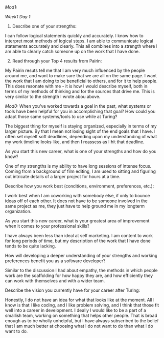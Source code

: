



_Mod1:_

_Week1 Day 1_

1. Describe one of your strengths:

I can follow logical statements quickly and accurately. I know how to interpret most methods of logical steps. I am able to communicate logical statements accurately and clearly. This all combines into a strength where I am able to clearly catch someone up on the work that I have done.

2. Read through your Top 4 results from Pairin:

 My Pairin resuts tell me that I am very much influenced by the people around me, and want to make sure that we are all on the same page. I want the work that I am doing to be beneficial to others, and for it to help people. This does resonate with me - it is how I would describe myself, both in terms of my methods of thinking and for the sources that drive me. This is very similar to the strength I wrote abou above.

_Mod0:_
When you've worked towards a goal in the past, what systems or tools have been helpful for you in accomplishing that goal? How could you adapt those same systems/tools to use while at Turing?

  The biggest thing for myself is staying organized, especially in terms of my larger picture. By that I mean not losing sight of the end goals that I have. I often set myself soft deadlines, depending upon my understanding of what my work timeline looks like, and then I reassess as I hit that deadline.

As you start this new career, what is one of your strengths and how do you know?

  One of my strengths is my ability to have long sessions of intense focus. Coming from a background of film editing, I am used to sitting and figuring out intricate details of a larger project for hours at a time.

Describe how you work best (conditions, environment, preferences, etc.):

  I work best when I am coworking with somebody else, if only to bounce ideas off of each other. It does not have to be someone involved in the same project as me, they just have to help ground me in my longterm organization. 

As you start this new career, what is your greatest area of improvement when it comes to your professional skills?

  I have always been less than ideal at self marketing. I am content to work for long periods of time, but my description of the work that I have done tends to be quite lacking.

How will developing a deeper understanding of your strengths and working preferences benefit you as a software developer?

  Similar to the discussion I had about empathy, the methods in which people work are the scaffolding for how happy they are, and how efficiently they can work with themselves and with a wider team.

Describe the vision you currently have for your career after Turing:

  Honestly, I do not have an idea for what that looks like at the moment. All I know is that I like coding, and I like problem solving, and I think that those fit well into a career in development. I deally I would like to be a part of a smallish team, working on something that helps other people. That is broad enough as to be wholly unhelpful, but I have always subscribed to the belief that I am much better at choosing what I do not want to do than what I do want to do.
